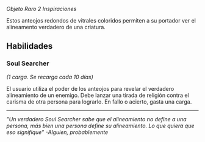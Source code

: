 *Objeto Raro*
*2 Inspiraciones*

Estos anteojos redondos de vitrales coloridos permiten a su portador ver el alineamento verdadero de una criatura. 


## Habilidades

### Soul Searcher
*(1 carga. Se recarga cada 10 días)*

El usuario utiliza el poder de los anteojos para revelar el verdadero alineamiento de un enemigo. Debe lanzar una tirada de religión contra el carisma de otra persona para lograrlo. En fallo o acierto, gasta una carga.

---
*”Un verdadero Soul Searcher sabe que el alineamiento no define a una persona, más bien una persona define su alineamiento. Lo que quiera que eso signifique” -Alguien, probablemente*